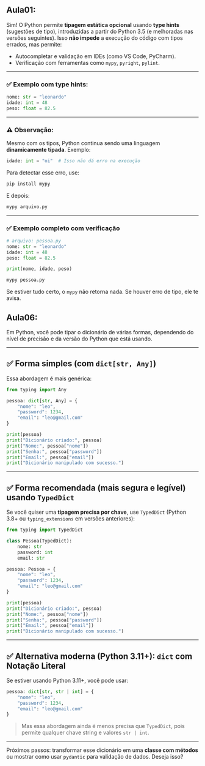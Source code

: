 ## Aula01:

Sim! O Python permite **tipagem estática opcional** usando **type hints** (sugestões de tipo), introduzidas a partir do Python 3.5 (e melhoradas nas versões seguintes). Isso **não impede** a execução do código com tipos errados, mas permite:

-   Autocompletar e validação em IDEs (como VS Code, PyCharm).
-   Verificação com ferramentas como `mypy`, `pyright`, `pylint`.

---

### ✅ Exemplo com type hints:

```python
nome: str = "leonardo"
idade: int = 48
peso: float = 82.5
```

---

### ⚠️ Observação:

Mesmo com os tipos, Python continua sendo uma linguagem **dinamicamente tipada**. Exemplo:

```python
idade: int = "oi"  # Isso não dá erro na execução
```

Para detectar esse erro, use:

```bash
pip install mypy
```

E depois:

```bash
mypy arquivo.py
```

---

### ✅ Exemplo completo com verificação

```python
# arquivo: pessoa.py
nome: str = "leonardo"
idade: int = 48
peso: float = 82.5

print(nome, idade, peso)
```

```bash
mypy pessoa.py
```

Se estiver tudo certo, o `mypy` não retorna nada. Se houver erro de tipo, ele te avisa.

## Aula06:

Em Python, você pode tipar o dicionário de várias formas, dependendo do nível de precisão e da versão do Python que está usando.

---

## ✅ Forma simples (com `dict[str, Any]`)

Essa abordagem é mais genérica:

```python
from typing import Any

pessoa: dict[str, Any] = {
    "nome": "leo",
    "password": 1234,
    "email": "leo@gmail.com"
}

print(pessoa)
print("Dicionário criado:", pessoa)
print("Nome:", pessoa["nome"])
print("Senha:", pessoa["password"])
print("Email:", pessoa["email"])
print("Dicionário manipulado com sucesso.")
```

---

## ✅ Forma recomendada (mais segura e legível) usando `TypedDict`

Se você quiser uma **tipagem precisa por chave**, use `TypedDict` (Python 3.8+ ou `typing_extensions` em versões anteriores):

```python
from typing import TypedDict

class Pessoa(TypedDict):
    nome: str
    password: int
    email: str

pessoa: Pessoa = {
    "nome": "leo",
    "password": 1234,
    "email": "leo@gmail.com"
}

print(pessoa)
print("Dicionário criado:", pessoa)
print("Nome:", pessoa["nome"])
print("Senha:", pessoa["password"])
print("Email:", pessoa["email"])
print("Dicionário manipulado com sucesso.")
```

---

## ✅ Alternativa moderna (Python 3.11+): `dict` com Notação Literal

Se estiver usando Python 3.11+, você pode usar:

```python
pessoa: dict[str, str | int] = {
    "nome": "leo",
    "password": 1234,
    "email": "leo@gmail.com"
}
```

> Mas essa abordagem ainda é menos precisa que `TypedDict`, pois permite qualquer chave string e valores `str | int`.

---

Próximos passos: transformar esse dicionário em uma **classe com métodos** ou mostrar como usar `pydantic` para validação de dados. Deseja isso?
